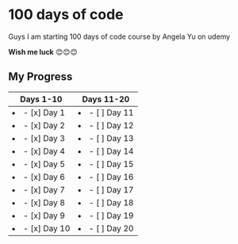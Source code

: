 # 100 days of code
Guys I am starting 100 days of code course by Angela Yu on udemy

**Wish me luck** 😊😊😊

## My Progress

| Days 1-10 | Days 11-20 |
|--- | ---|
| <li>- [x] Day 1</li>| <li>- [ ] Day 11</li> | 
| <li>- [x] Day 2</li>| <li>- [ ] Day 12</li> |
| <li>- [x] Day 3</li>| <li>- [ ] Day 13</li> |
| <li>- [x] Day 4</li>| <li>- [ ] Day 14</li> |
| <li>- [x] Day 5</li>| <li>- [ ] Day 15</li> |
| <li>- [x] Day 6</li>| <li>- [ ] Day 16</li> |
| <li>- [x] Day 7</li>| <li>- [ ] Day 17</li> |
| <li>- [x] Day 8</li>| <li>- [ ] Day 18</li> |
| <li>- [x] Day 9</li>| <li>- [ ] Day 19</li> |
| <li>- [x] Day 10</li>| <li>- [ ] Day 20</li> |
